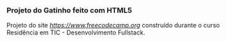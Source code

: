 ### Projeto do Gatinho feito com HTML5 ###

Projeto do site *https://www.freecodecamp.org* construído durante o curso Residência em TIC - Desenvolvimento Fullstack.
